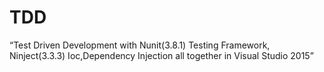 # TDD
“Test Driven Development with Nunit(3.8.1) Testing Framework, Ninject(3.3.3) Ioc,Dependency Injection all together in Visual Studio 2015”
